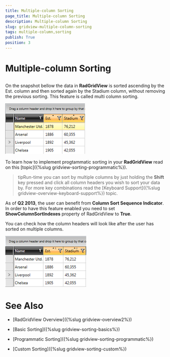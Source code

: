 ```yaml
---
title: Multiple-column Sorting
page_title: Multiple-column Sorting
description: Multiple-column Sorting
slug: gridview-multiple-column-sorting
tags: multiple-column,sorting
publish: True
position: 3
---
```


# Multiple-column Sorting



## 

On the snapshot bellow the data in __RadGridView__ is sorted ascending by the Est. column and then sorted again by the Stadium column, without removing the previous sorting. This feature is called multi column sorting.
        

![](images/RadGridView_MultiColumnSorting_1.png)

To learn how to implement progtammatic sorting in your __RadGridView__ read on this [topic]({%slug gridview-sorting-programmatic%}).

>tipRun-time you can sort by multiple columns by just holding the __Shift__ key pressed and click all column headers you wish to sort your data by. For more key combinations read the [Keyboard Support]({%slug gridview-overview-keyboard-support%}) topic.

As of __Q2 2013__, the user can benefit from __Column Sort Sequence Indicator__. In order to have this feature enabled you need to set __ShowColumnSortIndexes__ property of RadGridView to __True__.

You can check how the column headers will look like after the user has sorted on multiple columns.

![Rad Grid View Multi Column Sorting 2](images/RadGridView_MultiColumnSorting_2.png)

# See Also

 * [RadGridView Overview]({%slug gridview-overview2%})

 * [Basic Sorting]({%slug gridview-sorting-basics%})

 * [Programmatic Sorting]({%slug gridview-sorting-programmatic%})

 * [Custom Sorting]({%slug gridview-sorting-custom%})
